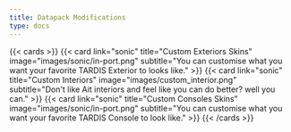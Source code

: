 ```yaml
---
title: Datapack Modifications
type: docs
---
```


{{< cards >}}
  {{< card link="sonic" title="Custom Exteriors Skins" image="images/sonic/in-port.png" subtitle="You can customise what you want your favorite TARDIS Exterior to looks like." >}}
  {{< card link="sonic" title="Custom Interiors" image="images/custom_interior.png" subtitle="Don't like Ait interiors and feel like you can do better? well you can." >}}
  {{< card link="sonic" title="Custom Consoles Skins" image="images/sonic/in-port.png" subtitle="You can customise what you want your favorite TARDIS Console to look like." >}}
{{< /cards >}}